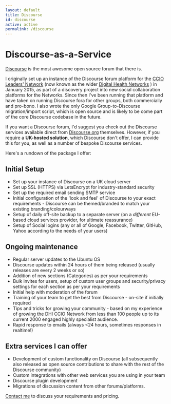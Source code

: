 ```yaml
---
layout: default
title: Discourse
id: discourse
active: active
permalink: /discourse
---
```


# Discourse-as-a-Service

[Discourse](https://www.discourse.org) is the most awesome open source forum that there is. 

I originally set up an instance of the Discourse forum platform for the [CCIO Leaders' Network](https://www.digitalhealth.net/ccio-network/) (now known as the wider [Digital Health Networks](https://discourse.digitalhealth.net/) ) in January 2015, as part of a discovery project into new social collaboration platforms for the Networks. Since then I've been running that platform and have taken on running Discourse fora for other groups,  both commercially and pro-bono. I also wrote the only Google Group-to-Discourse migration/import script, which is open source and is likely to be come part of the core Discourse codebase in the future.

If you want a Discourse forum, I'd suggest you check out the Discourse services available direct from [Discourse.org](https://www.discourse.org) themselves. However, if you require a **UK-hosted solution**, which Discourse don't offer, I can provide this for you, as well as a number of bespoke Discourse services.

Here's a rundown of the package I offer:

## Initial Setup
* Set up your instance of Discourse on a UK cloud server
* Set up SSL (HTTPS) via LetsEncrypt for industry-standard security
* Set up the required email sending SMTP service
* Initial configuration of the 'look and feel' of Discourse to your exact requirements - Discourse can be themed/branded to match your existing branding/colourways
* Setup of daily off-site backup to a separate server (on a _different_ EU-based cloud services provider, for ultimate reassurance)
* Setup of Social logins (any or all of Google, Facebook, Twitter, GitHub, Yahoo according to the needs of your users)

## Ongoing maintenance
* Regular server updates to the Ubuntu OS
* Discourse updates within 24 hours of them being released (usually releases are every 2 weeks or so)
* Addition of new sections (Categories) as per your requirements
* Bulk invites for users, setup of custom user groups and security/privacy settings for each section as per your requirements
* Initial help with moderation of the forum
* Training of your team to get the best from Discourse - on-site if initially required 
* Tips and tricks for growing your community - based on my experience of growing the DHI CCIO Network from less than 100 people up to its current 2000 engaged highly specialist audience.
* Rapid response to emails (always <24 hours, sometimes responses in realtime!)

## Extra services I can offer
* Development of custom functionality on Discourse (all subsequently also released as open source contributions to share with the rest of the Discourse community)
* Custom integrations with other web services you are using in your team
* Discourse plugin development
* Migrations of discussion content from other forums/platforms.

[Contact me]({{site.url}}/contact) to discuss your requirements and pricing.
